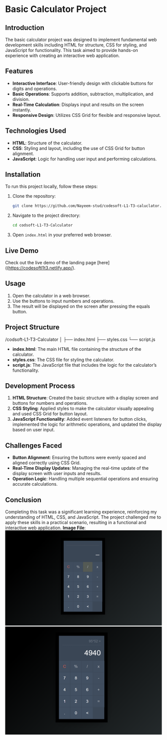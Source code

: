 # Basic Calculator Project

## Introduction
The basic calculator project was designed to implement fundamental web development skills including HTML for structure, CSS for styling, and JavaScript for functionality. This task aimed to provide hands-on experience with creating an interactive web application.

## Features
- **Interactive Interface**: User-friendly design with clickable buttons for digits and operations.
- **Basic Operations**: Supports addition, subtraction, multiplication, and division.
- **Real-Time Calculation**: Displays input and results on the screen instantly.
- **Responsive Design**: Utilizes CSS Grid for flexible and responsive layout.

## Technologies Used
- **HTML**: Structure of the calculator.
- **CSS**: Styling and layout, including the use of CSS Grid for button alignment.
- **JavaScript**: Logic for handling user input and performing calculations.

## Installation
To run this project locally, follow these steps:

1. Clone the repository:
    ```bash
    git clone https://github.com/Nayeem-stud/codesoft-L1-T3-caluclator.git
    ```
2. Navigate to the project directory:
    ```bash
    cd codsoft-L1-T3-Calculator
    ```
3. Open `index.html` in your preferred web browser.

## Live Demo
Check out the live demo of the landing page [here]((https://codesoftl1t3.netlify.app/).
## Usage
1. Open the calculator in a web browser.
2. Use the buttons to input numbers and operations.
3. The result will be displayed on the screen after pressing the equals button.

## Project Structure
/codsoft-L1-T3-Calculator
│
├── index.html
├── styles.css
└── script.js

- **index.html**: The main HTML file containing the structure of the calculator.
- **styles.css**: The CSS file for styling the calculator.
- **script.js**: The JavaScript file that includes the logic for the calculator’s functionality.

## Development Process
1. **HTML Structure**: Created the basic structure with a display screen and buttons for numbers and operations.
2. **CSS Styling**: Applied styles to make the calculator visually appealing and used CSS Grid for button layout.
3. **JavaScript Functionality**: Added event listeners for button clicks, implemented the logic for arithmetic operations, and updated the display based on user input.

## Challenges Faced
- **Button Alignment**: Ensuring the buttons were evenly spaced and aligned correctly using CSS Grid.
- **Real-Time Display Updates**: Managing the real-time update of the display screen with user inputs and results.
- **Operation Logic**: Handling multiple sequential operations and ensuring accurate calculations.

## Conclusion
Completing this task was a significant learning experience, reinforcing my understanding of HTML, CSS, and JavaScript. The project challenged me to apply these skills in a practical scenario, resulting in a functional and interactive web application.
**Image File**: 
![Alt text](caluclator/page1.png)
![Alt text](caluclator/page2.png)
